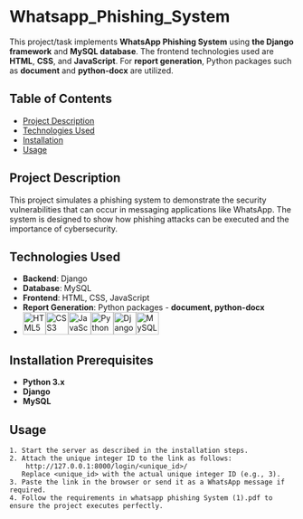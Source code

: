 # Whatsapp_Phishing_System
This project/task implements **WhatsApp Phishing System** using **the Django framework** and **MySQL database**. The frontend technologies used are **HTML**, **CSS**, and **JavaScript**. For **report generation**, Python packages such as **document** and **python-docx**  are utilized.

## Table of Contents
- [Project Description](#project-description)
- [Technologies Used](#technologies-used)
- [Installation](#installation)
- [Usage](#usage)    


## Project Description
This project simulates a phishing system to demonstrate the security vulnerabilities that can occur in messaging applications like WhatsApp. The system is designed to show how phishing attacks can be executed and the importance of cybersecurity.

## Technologies Used
  - **Backend**: Django
  - **Database**: MySQL
  - **Frontend**: HTML, CSS, JavaScript
  - **Report Generation**: Python packages - **document, python-docx** 
  - <img src="https://cdn.jsdelivr.net/gh/devicons/devicon/icons/html5/html5-original-wordmark.svg" alt="HTML5" width="40" height="40"/><img src="https://cdn.jsdelivr.net/gh/devicons/devicon/icons/css3/css3-original-wordmark.svg" alt="CSS3" width="40" height="40"/><img src="https://cdn.jsdelivr.net/gh/devicons/devicon/icons/javascript/javascript-original.svg" alt="JavaScript" width="40" height="40"/><img src="https://cdn.jsdelivr.net/gh/devicons/devicon/icons/python/python-original.svg" alt="Python" width="40" height="40"/><img src="https://cdn.jsdelivr.net/gh/devicons/devicon/icons/django/django-plain.svg" alt="Django" width="40" height="40"/><img src="https://cdn.jsdelivr.net/gh/devicons/devicon/icons/mysql/mysql-original-wordmark.svg" alt="MySQL" width="40" height="40"/>
  

## Installation Prerequisites
  - **Python 3.x**
  - **Django**
  - **MySQL**

## Usage
    1. Start the server as described in the installation steps.
    2. Attach the unique integer ID to the link as follows:
        http://127.0.0.1:8000/login/<unique_id>/
       Replace <unique_id> with the actual unique integer ID (e.g., 3).
    3. Paste the link in the browser or send it as a WhatsApp message if required.
    4. Follow the requirements in whatsapp phishing System (1).pdf to ensure the project executes perfectly.
